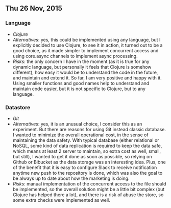 ## Thu 26 Nov, 2015

### Language
- *Clojure*
- *Alternatives*: yes, this could be implemented using any language, but I explicitly decided to use Clojure, to see it in action, it turned out to be a good choice, as it made simpler to implement concurrent access and using core.async channels to implement async processing.
- *Risks*: the only concern I have in the moment (as it is true for any dynamic language, but personally it feels that Clojure is somehow different), how easy it would be to understand the code in the future, and maintain and extend it. So far, I am very positive and happy with it. Using smaller functions and good names help to understand and maintain code easier, but it is not specific to Clojure, but to any language.

### Datastore
- *Git*
- *Alternatives*: yes, it is an unusual choice, I consider this as an experiment. But there are reasons for using Git instead classic database. I wanted to minimize the overall operational cost, in the sense of maintaining the data safety. With typical database (either relational or NoSQL, some kind of data replication is required to keep the data safe, which means at least 2 server to maintain, so extra cost as well, small, but still), I wanted to get it done as soon as possible, so relying on Github or Bibucket as the data storage was an interesting idea. Plus, one of the benefit that it is easy to configure Slack to receive notification anytime new push to the repository is done, which was also the goal to be always up to date about how the marketing is doing.
- *Risks*: manual implementation of the concurrent access to the file should be implemented, so the overall solution might be a little bit complex (but Clojure has helped there a lot), and there is a risk of abuse the store, so some extra checks were implemented as well.
